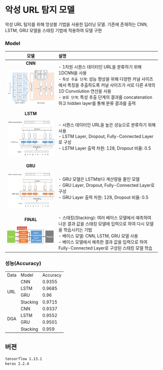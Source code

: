 # 악성 URL 탐지 모델

악성 URL 탐지를 위해 앙상블 기법을 사용한 딥러닝 모델. 
기존에 존재하는 CNN, LSTM, GRU 모델을 스태킹 기법에 적용하여 모델 구현 


### Model
|모델|설명|
|:---:|:---|
|<strong>CNN</strong><br><p align="center"><img src="img/cnn.png" width="300"></p>|- 1차원 시퀀스 데이터인 URL을 분류하기 위해 1DCNN을 사용<br>- `특성 추출 단계`: 성능 향상을 위해 다양한 커널 사이즈에서 특징을 추출하도록 커널 사이즈가 서로 다른 4개의 1D Convolution 연산을 사용<br>- `분류 단계`: 특성 추출 단계의 결과를 concatenation하고 hidden layer를 통해 분류 결과를 출력|
|<strong>LSTM</strong><br><p align="center"><img src="img/lstm.png" width="300"></p>|- 시퀀스 데이터인 URL을 높은 성능으로 분류하기 위해 사용<br>- LSTM Layer, Dropout, Fully-Connected Layer로 구성<br>- LSTM Layer 출력 차원: 128, Dropout 비율: 0.5|
|<strong>GRU</strong><br><p align="center"><img src="img/gru.png" width="300"></p>|- GRU 모델은 LSTM보다 계산량을 줄인 모델<br>- GRU Layer, Dropout, Fully-Connected Layer로 구성<br>- GRU Layer 출력 차원: 128, Dropout 비율: 0.5|
|<strong>FINAL</strong><br><p align="center"><img src="img/stacking.png" width="400"></p>|- 스태킹(Stacking): 여러 베이스 모델에서 예측하여 나온 결과 값을 스태킹 모델에 입력으로 하여 다시 모델을 학습시키는 기법<br>- 베이스 모델: CNN, LSTM, GRU 모델 사용<br>- 베이스 모델에서 예측한 결과 값을 입력으로 하여 Fully-Connected Layer로 구성된 스태킹 모델 학습|

### 성능(Accuracy)

<table>
    <td>Data</td>
    <td>Model</td>
    <td>Accuracy</td>
    <tr>
        <td rowspan="4">URL</td>
        <td>CNN</td>
        <td>0.9355</td>
    </tr>
    <tr>
        <td>LSTM</td>
        <td>0.9685</td>
    </tr>
    <tr>
        <td>GRU</td>
        <td>0.96</td>
    </tr>
    <tr>
        <td>Stacking</td>
        <td>0.9715</td>
    </tr>
    <tr>
        <td rowspan="4">DGA</td>
        <td>CNN</td>
        <td>0.9337</td>
    </tr>
    <tr>
        <td>LSTM</td>
        <td>0.9552</td>
    </tr>
    <tr>
        <td>GRU</td>
        <td>0.9501</td>
    </tr>
    <tr>
        <td>Stacking</td>
        <td>0.959</td>
    </tr>
</table>

## 버젼
```
tensorflow 1.13.1
keras 2.2.4
```